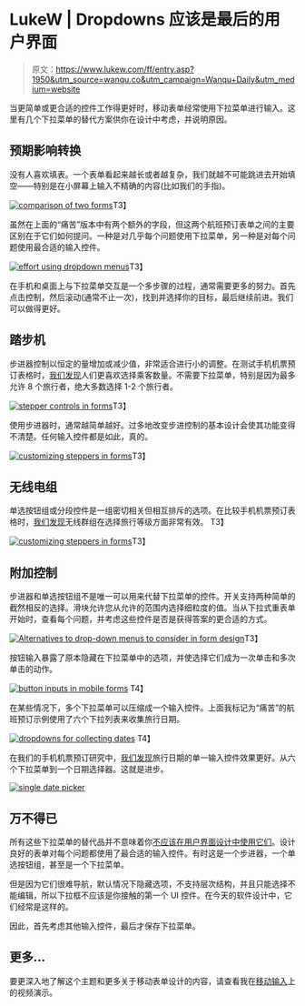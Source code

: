 # LukeW | Dropdowns 应该是最后的用户界面

> 原文：<https://www.lukew.com/ff/entry.asp?1950&utm_source=wanqu.co&utm_campaign=Wanqu+Daily&utm_medium=website>



当更简单或更合适的控件工作得更好时，移动表单经常使用下拉菜单进行输入。这里有几个下拉菜单的替代方案供你在设计中考虑，并说明原因。

## 预期影响转换

没有人喜欢填表。一个表单看起来越长或者越复杂，我们就越不可能跳进去开始填空——特别是在小屏幕上输入不精确的内容(比如我们的手指)。

[![comparison of two forms](img/d8ad60b0541372e583c3192d9fb0165e.png)](//static.lukew.com/dropdowns_compare_2x.png)T3】

虽然在上面的“痛苦”版本中有两个额外的字段，但这两个航班预订表单之间的主要区别在于它们如何提问。一种是对几乎每个问题使用下拉菜单，另一种是对每个问题使用最合适的输入控件。

[![effort using dropdown menus](img/e6d690995aa75991403ee9d4d972ae93.png)](//static.lukew.com/dropdowns_effort_2x.png)T3】

在手机和桌面上与下拉菜单交互是一个多步骤的过程，通常需要更多的努力。首先点击控制，然后滚动(通常不止一次)，找到并选择你的目标，最后继续前进。我们可以做得更好。

## 踏步机

步进器控制以恒定的量增加或减少值，非常适合进行小的调整。在测试手机机票预订表格时，[我们发现](http://lukew_img.s3.amazonaws.com/LukeW_FlightBooking.pdf)人们更喜欢选择乘客数量。不需要下拉菜单，特别是因为最多允许 8 个旅行者，绝大多数选择 1-2 个旅行者。

[![stepper controls in forms](img/7d428177ff48842cb171928c087c848d.png)](//static.lukew.com/dropdowns_stepper_2x.png)T3】

使用步进器时，通常越简单越好。过多地改变步进控制的基本设计会使其功能变得不清楚。任何输入控件都是如此，真的。

[![customizing steppers in forms](img/8a1f7e5e2aa71bb4c5f016be2f1d5b4f.png)](//static.lukew.com/dropdowns_custstepper_2x.png)T3】

## 无线电组

单选按钮组或分段控件是一组密切相关但相互排斥的选项。在比较手机机票预订表格时，[我们发现](http://lukew_img.s3.amazonaws.com/LukeW_FlightBooking.pdf)无线群组在选择旅行等级方面非常有效。 T3】

[![customizing steppers in forms](img/7233ac121d09d80cb9d509281d1779e1.png)](//static.lukew.com/dropdowns_segcontrol_2x.png)T3】

## 附加控制

步进器和单选按钮组不是唯一可以用来代替下拉菜单的控件。开关支持两种简单的截然相反的选择。滑块允许您从允许的范围内选择细粒度的值。当从下拉式重表单开始时，查看每个问题，并考虑这些控件是否是获得答案的更合适的方式。

[![Alternatives to drop-down menus to consider in form design](img/7f123ace490b8402e35521c25be4bf99.png)](//static.lukew.com/dropdowns_alts_2x.png)T3】

按钮输入暴露了原本隐藏在下拉菜单中的选项，并使选择它们成为一次单击和多次单击的动作。

[![button inputs in mobile forms](img/c9c685f08fe1c0d3691e124a2fd4a3ff.png)](//static.lukew.com/dropdowns_button_2x.png) T4】

在某些情况下，多个下拉菜单可以压缩成一个输入控件。上面我标记为“痛苦”的航班预订示例使用了六个下拉列表来收集旅行日期。

[![dropdowns for collecting dates](img/e9520709e6f36e8abfd8014243d405c3.png)](//static.lukew.com/dropdowns_dateorg_2x.png) T4】

在我们的手机机票预订研究中，[我们发现](http://lukew_img.s3.amazonaws.com/LukeW_FlightBooking.pdf)旅行日期的单一输入控件效果更好。从六个下拉菜单到一个日期选择器。这就是进步。

[![single date picker](img/5fe9c64510b2459f29509d6a4b0491cb.png)](//static.lukew.com/dropdowns_date_2x.png) 

## 万不得已

所有这些下拉菜单的替代品并不意味着你[不应该在用户界面设计中使用它们](https://medium.com/design-ux/bc190d62eff5)。设计良好的表单对每个问题都使用了最合适的输入控件。有时这是一个步进器，一个单选按钮组，甚至是一个下拉菜单。

但是因为它们很难导航，默认情况下隐藏选项，不支持层次结构，并且只能选择不能编辑，所以下拉框不应该是你接触的第一个 UI 控件。在今天的软件设计中，它们经常是这样的。

因此，首先考虑其他输入控件，最后才保存下拉菜单。

## 更多...

要更深入地了解这个主题和更多关于移动表单设计的内容，请查看我在[移动输入](https://www.youtube.com/watch?v=nmKMz3Fg76M)上的视频演示。

